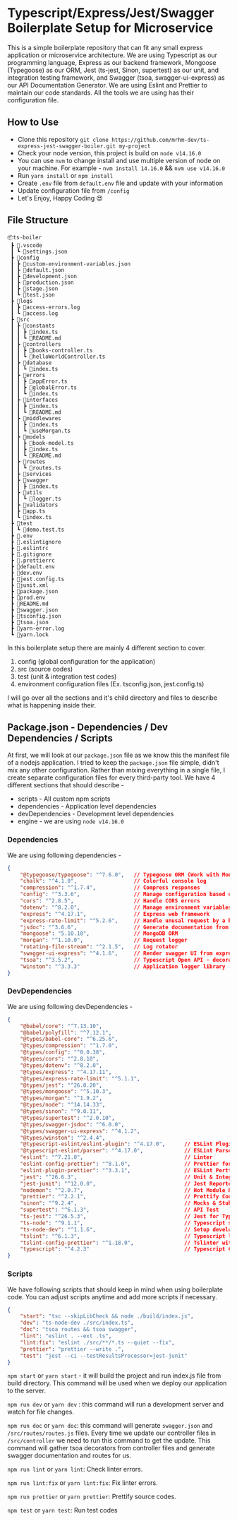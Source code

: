 # Typescript/Express/Jest/Swagger Boilerplate Setup for Microservice

This is a simple boilerplate repository that can fit any small express application or microservice architecture. We are using Typescript as our programming language, Express as our backend framework, Mongoose (Typegoose) as our ORM, Jest (ts-jest, Sinon, supertest) as our unit, and integration testing framework, and Swagger (tsoa, swagger-ui-express) as our API Documentation Generator. We are using Eslint and Prettier to maintain our code standards. All the tools we are using has their configuration file.



## How to Use

-   Clone this repository `git clone https://github.com/mrhm-dev/ts-express-jest-swagger-boiler.git my-project`
-   Check your node version, this project is build on `node v14.16.0` 
-   You can use `nvm` to change install and use multiple version of node on your machine. For example - `nvm install 14.16.0` && `nvm use v14.16.0`
-   Run `yarn install` or `npm install`
-   Create `.env` file from `default.env` file and update with your information
-   Update configuration file from `/config` 
-   Let's Enjoy, Happy Coding 😍



## File Structure

```
📦ts-boiler
 ┣ 📂.vscode
 ┃ ┗ 📜settings.json
 ┣ 📂config
 ┃ ┣ 📜custom-environment-variables.json
 ┃ ┣ 📜default.json
 ┃ ┣ 📜development.json
 ┃ ┣ 📜production.json
 ┃ ┣ 📜stage.json
 ┃ ┗ 📜test.json
 ┣ 📂logs
 ┃ ┣ 📜access-errors.log
 ┃ ┗ 📜access.log
 ┣ 📂src
 ┃ ┣ 📂constants
 ┃ ┃ ┣ 📜index.ts
 ┃ ┃ ┗ 📜README.md
 ┃ ┣ 📂controllers
 ┃ ┃ ┣ 📜books-controller.ts
 ┃ ┃ ┗ 📜helloWorldController.ts
 ┃ ┣ 📂database
 ┃ ┃ ┗ 📜index.ts
 ┃ ┣ 📂errors
 ┃ ┃ ┣ 📜appError.ts
 ┃ ┃ ┣ 📜globalError.ts
 ┃ ┃ ┗ 📜index.ts
 ┃ ┣ 📂interfaces
 ┃ ┃ ┣ 📜index.ts
 ┃ ┃ ┗ 📜README.md
 ┃ ┣ 📂middlewares
 ┃ ┃ ┣ 📜index.ts
 ┃ ┃ ┗ 📜useMorgan.ts
 ┃ ┣ 📂models
 ┃ ┃ ┣ 📜book-model.ts
 ┃ ┃ ┣ 📜index.ts
 ┃ ┃ ┗ 📜README.md
 ┃ ┣ 📂routes
 ┃ ┃ ┗ 📜routes.ts
 ┃ ┣ 📂services
 ┃ ┣ 📂swagger
 ┃ ┃ ┣ 📜index.ts
 ┃ ┣ 📂utils
 ┃ ┃ ┗ 📜logger.ts
 ┃ ┣ 📂validators
 ┃ ┣ 📜app.ts
 ┃ ┗ 📜index.ts
 ┣ 📂test
 ┃ ┗ 📜demo.test.ts
 ┣ 📜.env
 ┣ 📜.eslintignore
 ┣ 📜.eslintrc
 ┣ 📜.gitignore
 ┣ 📜.prettierrc
 ┣ 📜default.env
 ┣ 📜dev.env
 ┣ 📜jest.config.ts
 ┣ 📜junit.xml
 ┣ 📜package.json
 ┣ 📜prod.env
 ┣ 📜README.md
 ┣ 📜swagger.json
 ┣ 📜tsconfig.json
 ┣ 📜tsoa.json
 ┣ 📜yarn-error.log
 ┗ 📜yarn.lock
```

In this boilerplate setup there are mainly 4 different section to cover. 

1.  config (global configuration for the application)
2.  src (source codes)
3.  test (unit & integration test codes)
4.  environment configuration files (Ex. tsconfig.json, jest.config.ts)

I will go over all the sections and it's child directory and files to describe what is happening inside their.



## Package.json - Dependencies / Dev Dependencies / Scripts

At first, we will look at our `package.json` file as we know this the manifest file of a nodejs application. I tried to keep the `package.json` file simple, didn't mix any other configuration. Rather than mixing everything in a single file, I create separate configuration files for every third-party tool. We have 4 different sections that should describe - 

-   scripts - All custom npm scripts
-   dependencies - Application level dependencies
-   devDependencies - Development level dependencies
-   engine - we are using `node v14.16.0`



### Dependencies

We are using following dependencies - 

```json
{
    "@typegoose/typegoose": "^7.6.0",  	// Typegoose ORM (Work with Mongoose & Typescript)
    "chalk": "^4.1.0",					// Colorful console log
    "compression": "^1.7.4",			// Compress responses
    "config": "^3.3.6",					// Manage configuration based on environment
    "cors": "^2.8.5",					// Handle CORS errors
    "dotenv": "^8.2.0",					// Manage environment variables
    "express": "^4.17.1",				// Express web framework
    "express-rate-limit": "^5.2.6",		// Handle unusal request by a bot
    "jsdoc": "^3.6.6",					// Generate documentation from comments
    "mongoose": "5.10.18",				// MongoDB ORM
    "morgan": "^1.10.0",				// Request logger
    "rotating-file-stream": "^2.1.5",	// Log rotator				
    "swagger-ui-express": "^4.1.6",		// Render swagger UI from express application
    "tsoa": "^3.5.2",					// Typescript Open API - decorator based
    "winston": "^3.3.3"					// Application logger library
}
```



### DevDependencies

We are using following devDependencies - 

```json
{
    "@babel/core": "^7.13.10",
    "@babel/polyfill": "^7.12.1",
    "@types/babel-core": "^6.25.6",
    "@types/compression": "^1.7.0",
    "@types/config": "^0.0.38",
    "@types/cors": "^2.8.10",
    "@types/dotenv": "^8.2.0",
    "@types/express": "^4.17.11",
    "@types/express-rate-limit": "^5.1.1",
    "@types/jest": "^26.0.20",
    "@types/mongoose": "^5.10.3",
    "@types/morgan": "^1.9.2",
    "@types/node": "^14.14.33",
    "@types/sinon": "^9.0.11",
    "@types/supertest": "^2.0.10",
    "@types/swagger-jsdoc": "^6.0.0",
    "@types/swagger-ui-express": "^4.1.2",
    "@types/winston": "^2.4.4",
    "@typescript-eslint/eslint-plugin": "^4.17.0",		// ESLint Plugin
    "@typescript-eslint/parser": "^4.17.0",				// ESLint Parser
    "eslint": "^7.21.0",								// Linter
    "eslint-config-prettier": "^8.1.0",					// Prettier for ESLint
    "eslint-plugin-prettier": "^3.3.1",					// ESLint Perttier Plugin
    "jest": "^26.6.3",									// Unit & Integration Test Library
    "jest-junit": "^12.0.0",							// Jest Reporter
    "nodemon": "^2.0.7",								// Hot Module Replacement
    "prettier": "^2.2.1",								// Prettify Codes
    "sinon": "^9.2.4",									// Mocks & Stubs
    "supertest": "^6.1.3",								// API Test
    "ts-jest": "^26.5.3",								// Jest for Typescript
    "ts-node": "^9.1.1",								// Typescript support for Node
    "ts-node-dev": "^1.1.6",							// Setup development environment
    "tslint": "^6.1.3",									// Typescript linter
    "tslint-config-prettier": "^1.18.0",				// Tslinter with Prettier
    "typescript": "^4.2.3"								// Typescript Compiler
}
```



### Scripts

We have following scripts that should keep in mind when using boilerplate code. You can adjust scripts anytime and add more scripts if necessary. 

```json
{
    "start": "tsc --skipLibCheck && node ./build/index.js",
    "dev": "ts-node-dev ./src/index.ts",
    "doc": "tsoa routes && tsoa swagger",
    "lint": "eslint . --ext .ts",
    "lint:fix": "eslint ./src/**/*.ts --quiet --fix",
    "prettier": "prettier --write .",
    "test": "jest --ci --testResultsProcessor=jest-junit"
}
```

`npm start` or `yarn start` - it will build the project and run index.js file from build directory. This command will be used when we deploy our application to the server.

`npm run dev` or `yarn dev` : this command will run a development server and watch for file changes.

`npm run doc` or `yarn doc`: this command will generate `swagger.json`  and `/src/routes/routes.js` files. Every time we update our controller files in `/src/controller` we need to run this command to get the update. This command will gather tsoa decorators from controller files and generate swagger documentation and routes for us. 

`npm run lint` or `yarn lint`: Check linter errors.

`npm run lint:fix` or `yarn lint:fix`: Fix linter errors.

`npm run prettier` or `yarn prettier`: Prettify source codes.

`npm test` or `yarn test`: Run test codes
